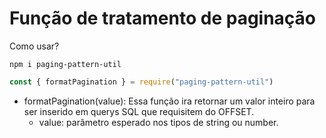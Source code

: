 # Função de tratamento de paginação

Como usar?

```shell
npm i paging-pattern-util
```

```js
const { formatPagination } = require("paging-pattern-util")
```

- formatPagination(value): 
    Essa função ira retornar um valor inteiro para ser inserido em querys SQL que requisitem do OFFSET.
    - value: parâmetro esperado nos tipos de string ou number.
